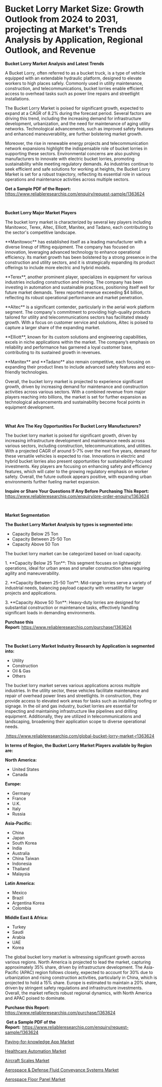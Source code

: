<p><h1>Bucket Lorry Market Size: Growth Outlook from 2024 to 2031, projecting at Market's Trends Analysis by Application, Regional Outlook, and Revenue</h1></p><p><strong>Bucket Lorry Market Analysis and Latest Trends</strong></p>
<p><p>A Bucket Lorry, often referred to as a bucket truck, is a type of vehicle equipped with an extendable hydraulic platform, designed to elevate workers to high places safely. Commonly used in utility maintenance, construction, and telecommunications, bucket lorries enable efficient access to overhead tasks such as power line repairs and streetlight installations.</p><p>The Bucket Lorry Market is poised for significant growth, expected to expand at a CAGR of 8.2% during the forecast period. Several factors are driving this trend, including the increasing demand for infrastructure development, urbanization, and the need for maintenance of aging utility networks. Technological advancements, such as improved safety features and enhanced maneuverability, are further bolstering market growth. </p><p>Moreover, the rise in renewable energy projects and telecommunication network expansions highlight the indispensable role of bucket lorries in supporting these sectors. Environmental concerns are also pushing manufacturers to innovate with electric bucket lorries, promoting sustainability while meeting regulatory demands. As industries continue to seek efficient and safe solutions for working at heights, the Bucket Lorry Market is set for a robust trajectory, reflecting its essential role in various operations and maintenance activities across multiple sectors.</p></p>
<p><strong>Get a Sample PDF of the Report:&nbsp;</strong> <a href="https://www.reliableresearchiq.com/enquiry/request-sample/1363624?utm_campaign=1137&utm_medium=2&utm_source=Github&utm_content=ia&utm_term=02112024&utm_id=bucket-lorry">https://www.reliableresearchiq.com/enquiry/request-sample/1363624</a></p>
<p>&nbsp;</p>
<p><strong>Bucket Lorry Major Market Players</strong></p>
<p><p>The bucket lorry market is characterized by several key players including Manitowoc, Terex, Altec, Elliott, Manitex, and Tadano, each contributing to the sector's competitive landscape.</p><p>**Manitowoc** has established itself as a leading manufacturer with a diverse lineup of lifting equipment. The company has focused on innovation, leveraging advanced technology to enhance operational efficiency. Its market growth has been bolstered by a strong presence in the construction and utility sectors, and it is strategically expanding its product offerings to include more electric and hybrid models.</p><p>**Terex**, another prominent player, specializes in equipment for various industries including construction and mining. The company has been investing in automation and sustainable practices, positioning itself well for future market demands. Terex reported revenue exceeding $4 billion, reflecting its robust operational performance and market penetration.</p><p>**Altec** is a significant contender, particularly in the aerial work platform segment. The company's commitment to providing high-quality products tailored for utility and telecommunications sectors has facilitated steady growth. With a focus on customer service and solutions, Altec is poised to capture a larger share of the expanding market.</p><p>**Elliott**, known for its custom solutions and engineering capabilities, excels in niche applications within the market. The company’s emphasis on reliability and performance has garnered a loyal customer base, contributing to its sustained growth in revenues.</p><p>**Manitex** and **Tadano** also remain competitive, each focusing on expanding their product lines to include advanced safety features and eco-friendly technologies.</p><p>Overall, the bucket lorry market is projected to experience significant growth, driven by increasing demand for maintenance and construction activities across various sectors. With a combined revenue from major players reaching into billions, the market is set for further expansion as technological advancements and sustainability become focal points in equipment development.</p></p>
<p>&nbsp;</p>
<p><strong>What Are The Key Opportunities For Bucket Lorry Manufacturers?</strong></p>
<p><p>The bucket lorry market is poised for significant growth, driven by increasing infrastructure development and maintenance needs across various sectors, including construction, telecommunications, and utilities. With a projected CAGR of around 5-7% over the next five years, demand for these versatile vehicles is expected to rise. Innovations in electric and hybrid bucket lorries also present opportunities for sustainability-focused investments. Key players are focusing on enhancing safety and efficiency features, which will cater to the growing regulatory emphasis on worker safety. Overall, the future outlook appears positive, with expanding urban environments further fueling market expansion.</p></p>
<p><strong>Inquire or Share Your Questions If Any Before Purchasing This Report:</strong> <a href="https://www.reliableresearchiq.com/enquiry/pre-order-enquiry/1363624?utm_campaign=1137&utm_medium=2&utm_source=Github&utm_content=ia&utm_term=02112024&utm_id=bucket-lorry">https://www.reliableresearchiq.com/enquiry/pre-order-enquiry/1363624</a></p>
<p>&nbsp;</p>
<p><strong>Market Segmentation</strong></p>
<p><strong>The Bucket Lorry Market Analysis by types is segmented into:</strong></p>
<p><ul><li>Capacity Below 25 Ton</li><li>Capacity Between 25-50 Ton</li><li>Capacity Above 50 Ton</li></ul></p>
<p><p>The bucket lorry market can be categorized based on load capacity. </p><p>1. **Capacity Below 25 Ton**: This segment focuses on lightweight operations, ideal for urban areas and smaller construction sites requiring agility and maneuverability.</p><p>2. **Capacity Between 25-50 Ton**: Mid-range lorries serve a variety of industrial needs, balancing payload capacity with versatility for larger projects and applications.</p><p>3. **Capacity Above 50 Ton**: Heavy-duty lorries are designed for substantial construction or maintenance tasks, effectively handling significant loads in demanding environments.</p></p>
<p><strong>Purchase this Report:&nbsp;</strong><a href="https://www.reliableresearchiq.com/purchase/1363624?utm_campaign=1137&utm_medium=2&utm_source=Github&utm_content=ia&utm_term=02112024&utm_id=bucket-lorry">https://www.reliableresearchiq.com/purchase/1363624</a></p>
<p>&nbsp;</p>
<p><strong>The Bucket Lorry Market Industry Research by Application is segmented into:</strong></p>
<p><ul><li>Utility</li><li>Construction</li><li>Oil & Gas</li><li>Others</li></ul></p>
<p><p>The bucket lorry market serves various applications across multiple industries. In the utility sector, these vehicles facilitate maintenance and repair of overhead power lines and streetlights. In construction, they provide access to elevated work areas for tasks such as installing roofing or signage. In the oil and gas industry, bucket lorries are essential for inspecting and maintaining infrastructure like pipelines and drilling equipment. Additionally, they are utilized in telecommunications and landscaping, broadening their application scope to diverse operational needs.</p></p>
<p><a href="https://www.reliableresearchiq.com/global-bucket-lorry-market-r1363624?utm_campaign=1137&utm_medium=2&utm_source=Github&utm_content=ia&utm_term=02112024&utm_id=bucket-lorry">&nbsp;https://www.reliableresearchiq.com/global-bucket-lorry-market-r1363624</a></p>
<p><strong>In terms of Region, the Bucket Lorry Market Players available by Region are:</strong></p>
<p>
    <p> <strong> North America: </strong>
        <ul>
            <li>United States</li>
            <li>Canada</li>
        </ul>
        </p> 
    <p> <strong> Europe: </strong>
        <ul>
            <li>Germany</li>
            <li>France</li>
            <li>U.K.</li>
            <li>Italy</li>
            <li>Russia</li>
        </ul>
        </p> 
    <p> <strong> Asia-Pacific: </strong>
        <ul>
            <li>China</li>
            <li>Japan</li>
            <li>South Korea</li>
            <li>India</li>
            <li>Australia</li>
            <li>China Taiwan</li>
            <li>Indonesia</li>
            <li>Thailand</li>
            <li>Malaysia</li>
        </ul>
        </p> 
    <p> <strong> Latin America: </strong>
        <ul>
            <li>Mexico</li>
            <li>Brazil</li>
            <li>Argentina Korea</li>
            <li>Colombia</li>
        </ul>
        </p> 
    <p> <strong> Middle East & Africa: </strong>
        <ul>
            <li>Turkey</li>
            <li>Saudi</li>
            <li>Arabia</li>
            <li>UAE</li>
            <li>Korea</li>
        </ul>
    </p>
    </p>
<p><p>The global bucket lorry market is witnessing significant growth across various regions. North America is projected to lead the market, capturing approximately 35% share, driven by infrastructure development. The Asia-Pacific (APAC) region follows closely, expected to account for 30% due to urbanization and rising construction activities, particularly in China, which is projected to hold a 15% share. Europe is estimated to maintain a 20% share, driven by stringent safety regulations and infrastructure investments. Overall, the market reflects robust regional dynamics, with North America and APAC poised to dominate.</p></p>
<p><strong>Purchase this Report: </strong><a href="https://www.reliableresearchiq.com/purchase/1363624?utm_campaign=1137&utm_medium=2&utm_source=Github&utm_content=ia&utm_term=02112024&utm_id=bucket-lorry">https://www.reliableresearchiq.com/purchase/1363624</a></p>
<p>&nbsp;<strong>Get a Sample PDF of the Report:&nbsp;&nbsp;</strong><a href="https://www.reliableresearchiq.com/enquiry/request-sample/1363624?utm_campaign=1137&utm_medium=2&utm_source=Github&utm_content=ia&utm_term=02112024&utm_id=bucket-lorry">https://www.reliableresearchiq.com/enquiry/request-sample/1363624</a></p>
<p><strong></strong></p>
<p><p><a href="https://www.linkedin.com/pulse/paying-for-knowledge-app-market-revolution-2024-2031-trends-ztdwf?utm_campaign=1137&utm_medium=2&utm_source=Github&utm_content=ia&utm_term=02112024&utm_id=bucket-lorry">Paying-for-knowledge App Market</a></p><p><a href="https://issuu.com/reportprime-2/docs/healthcare-automation-market-size-2_753b84614ef935?utm_campaign=1137&utm_medium=2&utm_source=Github&utm_content=ia&utm_term=02112024&utm_id=bucket-lorry">Healthcare Automation Market</a></p><p><a href="https://www.linkedin.com/pulse/aircraft-scales-market-velocity-56-cagr-trajectory-2024-2031-fxorf?utm_campaign=1137&utm_medium=2&utm_source=Github&utm_content=ia&utm_term=02112024&utm_id=bucket-lorry">Aircraft Scales Market</a></p><p><a href="https://github.com/chaschadedn/Market-Research-Report-List-1/blob/main/aerospace-defense-fluid-conveyance-systems-market.md?utm_campaign=1137&utm_medium=2&utm_source=Github&utm_content=ia&utm_term=02112024&utm_id=bucket-lorry">Aerospace & Defense Fluid Conveyance Systems Market</a></p><p><a href="https://github.com/kyleetroxilbu/Market-Research-Report-List-1/blob/main/aerospace-floor-panel-market.md?utm_campaign=1137&utm_medium=2&utm_source=Github&utm_content=ia&utm_term=02112024&utm_id=bucket-lorry">Aerospace Floor Panel Market</a></p></p>